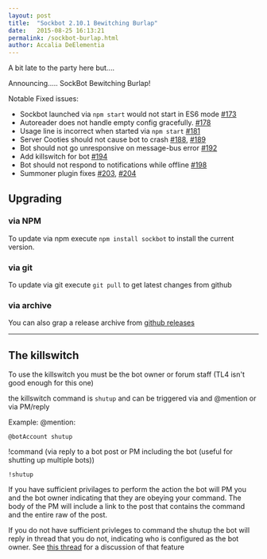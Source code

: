 ```yaml
---
layout: post
title:  "Sockbot 2.10.1 Bewitching Burlap"
date:   2015-08-25 16:13:21
permalink: /sockbot-burlap.html
author: Accalia DeElementia
---
```

A bit late to the party here but....

Announcing..... SockBot Bewitching Burlap!

Notable Fixed issues:

* Sockbot launched via `npm start` would not start in ES6 mode [#173]
* Autoreader does not handle empty config gracefully. [#178]
* Usage line is incorrect when started via `npm start` [#181]
* Server Cooties should not cause bot to crash [#188], [#189]
* Bot should not go unresponsive on message-bus error [#192]
* Add killswitch for bot [#194]
* Bot should not respond to notifications while offline [#198]
* Summoner plugin fixes [#203], [#204]

[#173]: https://github.com/SockDrawer/SockBot/issues/173
[#178]: https://github.com/SockDrawer/SockBot/issues/178
[#181]: https://github.com/SockDrawer/SockBot/issues/181
[#188]: https://github.com/SockDrawer/SockBot/issues/188
[#189]: https://github.com/SockDrawer/SockBot/issues/189
[#192]: https://github.com/SockDrawer/SockBot/issues/192
[#194]: https://github.com/SockDrawer/SockBot/issues/194
[#198]: https://github.com/SockDrawer/SockBot/issues/198
[#203]: https://github.com/SockDrawer/SockBot/issues/203
[#204]: https://github.com/SockDrawer/SockBot/issues/204

## Upgrading

### via NPM
To update via npm execute `npm install sockbot` to install the current version.

### via git
To update via git execute `git pull` to get latest changes from github

### via archive
You can also grap a release archive from [github releases](https://github.com/SockDrawer/SockBot/releases/tag/v2.10.1)

---

## The killswitch
To use the killswitch you must be the bot owner or forum staff (TL4 isn't good enough for this one)

the killswitch command is `shutup` and can be triggered via and @mention or via PM/reply

Example:
@mention:

```
@botAccount shutup
```

!command (via reply to a bot post or PM including the bot (useful for shutting up multiple bots))

```text
!shutup
```

If you have sufficient privilages to perform the action the bot will PM you and the bot owner indicating that they are obeying your command. The body of the PM will include a link to the post that contains the command and the entire raw of the post.

If you do not have sufficient privleges to command the shutup the bot will reply in thread that you do not, indicating who is configured as the bot owner. See [this thread](https://what.thedailywtf.com/t/testing-shutup-command/50731/1) for a discussion of that feature